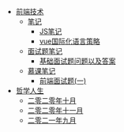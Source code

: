 <!-- docs/_sidebar.md -->
* [前端技术](前端技术/ "不学技术，何以谈人生")
     * [笔记](前端技术/笔记/ "首页介绍")   
          * [JS笔记](前端技术/笔记/后盾人课程笔记.md "JS笔记")
          * [vue国际化语言策略](前端技术/笔记/vue国际化语言策略.md "vue笔记")
     * [面试题笔记](前端技术/面试题笔记/ "首页介绍")   
          * [基础面试题问题以及答案](前端技术/面试题笔记/基础面试题问题以及答案.md "JS笔记")
     * [慕课笔记](前端技术/慕课笔记/ "首页介绍")   
          * [前端面试题(一)](前端技术/慕课笔记/前端面试题(一).md "乱七八糟的随时笔记")
* [哲学人生](哲学人生/ "所行之路，纵有千万个理由放弃，也不敢忘记最初所想")
     * [二零二零年十月](哲学人生/二零二零年十月.md "十月回顾九月和总结")
     * [二零二零年十一月](哲学人生/二零二零年十一月.md "十一月，你好")
     * [二零二一年九月](哲学人生/二零二一年九月.md "二零二一年九月.重启")
